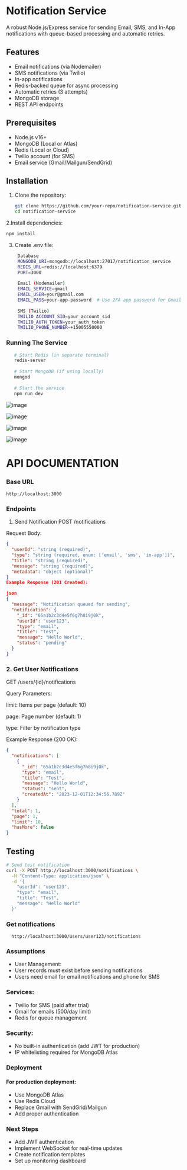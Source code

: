 # Notification Service

A robust Node.js/Express service for sending Email, SMS, and In-App notifications with queue-based processing and automatic retries.

## Features 

- Email notifications (via Nodemailer)
- SMS notifications (via Twilio)
- In-app notifications
- Redis-backed queue for async processing
- Automatic retries (3 attempts)
- MongoDB storage
- REST API endpoints

## Prerequisites 

- Node.js v16+
- MongoDB (Local or Atlas)
- Redis (Local or Cloud)
- Twilio account (for SMS)
- Email service (Gmail/Mailgun/SendGrid)

## Installation 

1. Clone the repository:
   ```bash
   git clone https://github.com/your-repo/notification-service.git
   cd notification-service
   ```

2.Install dependencies:
```bash
npm install
```

3. Create .env file:
   ```bash
    Database
    MONGODB_URI=mongodb://localhost:27017/notification_service
    REDIS_URL=redis://localhost:6379
    PORT=3000
    
    Email (Nodemailer)
    EMAIL_SERVICE=gmail
    EMAIL_USER=your@gmail.com
    EMAIL_PASS=your-app-password  # Use 2FA app password for Gmail
    
    SMS (Twilio)
    TWILIO_ACCOUNT_SID=your_account_sid
    TWILIO_AUTH_TOKEN=your_auth_token
    TWILIO_PHONE_NUMBER=+15005550000
    ```

### Running The Service
 ```bash
    # Start Redis (in separate terminal)
    redis-server
    
    # Start MongoDB (if using locally)
    mongod
    
    # Start the service
    npm run dev
 ```

![image](https://github.com/user-attachments/assets/e2182a1a-f237-4da9-8834-87d7e51a40e0)

![image](https://github.com/user-attachments/assets/df5f90d7-24dc-4e10-817a-8db784d543bd)


![image](https://github.com/user-attachments/assets/103fdf90-54d7-4e7a-8c16-485122c0e8c5)

![image](https://github.com/user-attachments/assets/d8494fc8-05cc-4f6e-ac81-2cb3301d7e2c)



# API DOCUMENTATION

### Base URL
    http://localhost:3000

### Endpoints
  1. Send Notification
  POST /notifications

  Request Body:

```json
{
  "userId": "string (required)",
  "type": "string (required, enum: ['email', 'sms', 'in-app'])",
  "title": "string (required)",
  "message": "string (required)",
  "metadata": "object (optional)"
}
Example Response (201 Created):

json
{
  "message": "Notification queued for sending",
  "notification": {
    "_id": "65a1b2c3d4e5f6g7h8i9j0k",
    "userId": "user123",
    "type": "email",
    "title": "Test",
    "message": "Hello World",
    "status": "pending"
  }
}
```


### 2. Get User Notifications
  GET /users/{id}/notifications
  
  Query Parameters:
  
  limit: Items per page (default: 10)
  
  page: Page number (default: 1)
  
  type: Filter by notification type
  
  Example Response (200 OK):

```json
{
  "notifications": [
    {
      "_id": "65a1b2c3d4e5f6g7h8i9j0k",
      "type": "email",
      "title": "Test",
      "message": "Hello World",
      "status": "sent",
      "createdAt": "2023-12-01T12:34:56.789Z"
    }
  ],
  "total": 1,
  "page": 1,
  "limit": 10,
  "hasMore": false
}
```

## Testing 
```bash
# Send test notification
curl -X POST http://localhost:3000/notifications \
  -H "Content-Type: application/json" \
  -d '{
    "userId": "user123",
    "type": "email",
    "title": "Test",
    "message": "Hello World"
  }'
```

### Get notifications
```curl
  http://localhost:3000/users/user123/notifications
```

### Assumptions

- User Management:
- User records must exist before sending notifications
- Users need email for email notifications and phone for SMS

### Services:

- Twilio for SMS (paid after trial)
- Gmail for emails (500/day limit)
- Redis for queue management

### Security:

- No built-in authentication (add JWT for production)
- IP whitelisting required for MongoDB Atlas

### Deployment
#### For production deployment:
- Use MongoDB Atlas
- Use Redis Cloud
- Replace Gmail with SendGrid/Mailgun
- Add proper authentication

### Next Steps
- Add JWT authentication
- Implement WebSocket for real-time updates
- Create notification templates
- Set up monitoring dashboard

